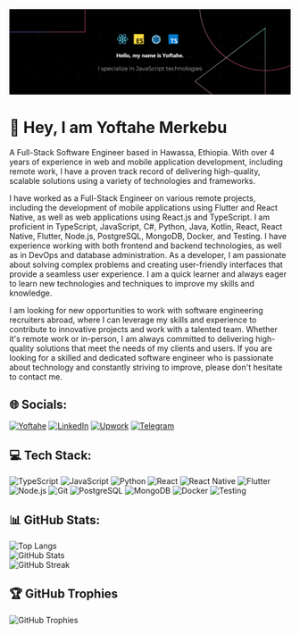 <img src="banner.png" alt="banner">

# 👋 Hey, I am Yoftahe Merkebu
A Full-Stack Software Engineer based in Hawassa, Ethiopia. With over 4 years of experience in web and mobile application development, including remote work, I have a proven track record of delivering high-quality, scalable solutions using a variety of technologies and frameworks.</p><p>I have worked as a Full-Stack Engineer on various remote projects, including the development of mobile applications using Flutter and React Native, as well as web applications using React.js and TypeScript. I am proficient in TypeScript, JavaScript, C#, Python, Java, Kotlin, React, React Native, Flutter, Node.js, PostgreSQL, MongoDB, Docker, and Testing. I have experience working with both frontend and backend technologies, as well as in DevOps and database administration. As a developer, I am passionate about solving complex problems and creating user-friendly interfaces that provide a seamless user experience. I am a quick learner and always eager to learn new technologies and techniques to improve my skills and knowledge.</p><p>I am looking for new opportunities to work with software engineering recruiters abroad, where I can leverage my skills and experience to contribute to innovative projects and work with a talented team. Whether it's remote work or in-person, I am always committed to delivering high-quality solutions that meet the needs of my clients and users. If you are looking for a skilled and dedicated software engineer who is passionate about technology and constantly striving to improve, please don't hesitate to contact me.


## 🌐 Socials:
[![Yoftahe](https://img.shields.io/badge/Yoftahe-8A2BE2?style=for-the-badge&logo=battledotnet&logoColor=white)](https://yoftahe-merkebu.web.app/)
[![LinkedIn](https://img.shields.io/badge/LinkedIn-%230077B5.svg?style=for-the-badge&logo=linkedin&logoColor=white)](https://www.linkedin.com/in/yoftahe-merkebu-8a9856317/) 
[![Upwork](https://img.shields.io/badge/Upwork-6fda44?style=for-the-badge&logo=upwork&logoColor=white)](https://www.upwork.com/freelancers/~01bf3fb25ada40aa2b) 
[![Telegram](https://img.shields.io/badge/Telegram-%230077B5.svg?style=for-the-badge&logo=telegram&logoColor=white)](https://t.me/Yoftahe_Merkebu)


## 💻 Tech Stack:
![TypeScript](https://img.shields.io/badge/typescript-%23007ACC.svg?style=for-the-badge&logo=typescript&logoColor=white)
![JavaScript](https://img.shields.io/badge/javascript-%23323330.svg?style=for-the-badge&logo=javascript&logoColor=%23F7DF1E)
![Python](https://img.shields.io/badge/python-%2314354C.svg?style=for-the-badge&logo=python&logoColor=white)
![React](https://img.shields.io/badge/react-%2320232a.svg?style=for-the-badge&logo=react&logoColor=%2361DAFB)
![React Native](https://img.shields.io/badge/react_native-%2320232a.svg?style=for-the-badge&logo=react&logoColor=%2361DAFB)
![Flutter](https://img.shields.io/badge/flutter-%2302569B.svg?style=for-the-badge&logo=flutter&logoColor=white)
![Node.js](https://img.shields.io/badge/node.js-%2343853D.svg?style=for-the-badge&logo=node.js&logoColor=white)
![Git](https://img.shields.io/badge/git-%23F05032.svg?style=for-the-badge&logo=git&logoColor=white)
![PostgreSQL](https://img.shields.io/badge/postgresql-%23316192.svg?style=for-the-badge&logo=postgresql&logoColor=white)
![MongoDB](https://img.shields.io/badge/MongoDB-%234ea94b.svg?style=for-the-badge&logo=mongodb&logoColor=white)
![Docker](https://img.shields.io/badge/docker-%230db7ed.svg?style=for-the-badge&logo=docker&logoColor=white)
![Testing](https://img.shields.io/badge/testing-%23575E8B.svg?style=for-the-badge&logo=cypress&logoColor=white)

## 📊 GitHub Stats:
![Top Langs](https://github-readme-stats.vercel.app/api/top-langs/?username=yoftahe1&layout=compact&theme=radical)<br/>
![GitHub Stats](https://github-readme-stats.vercel.app/api?username=yoftahe1&show_icons=true&theme=radical)<br/>
![GitHub Streak](https://github-readme-streak-stats.herokuapp.com/?user=yoftahe1&theme=radical&hide_border=false)

## 🏆 GitHub Trophies
![GitHub Trophies](https://github-profile-trophy.vercel.app/?username=yoftahe1&theme=darkhub&row=1&column=6&margin-w=15&margin-h=15)



